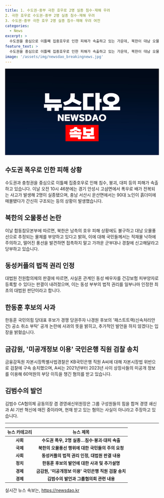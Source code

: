 ```yaml
---
title: 1. 수도권·중부 극한 호우로 2명 실종 침수·재해 우려
2. 극한 호우로 수도권·중부 2명 실종 침수·재해 우려
3. 수도권·중부 극한 호우 2명 실종 침수·재해 우려 여전
categories:
  - News
excerpt: >
  수도권을 중심으로 이틀째 집중호우로 인한 피해가 속출하고 있는 가운데, 북한이 대남 오물풍선을 발사한 것으로 보여지며, 동성 커플의 법적 권리가 인정된 첫 대법 판결이 나왔다. 또한, 한동훈 후보가 경쟁 당권주자 나경원 후보에게 사과의 뜻을 밝히고, KB국민은행 직원이 미공개 정보를 이용해 부당이득을 챙긴 혐의로 검찰에 송치된 사건 등이 눈에 띈다. 이와 관련하여 김범수 CA협의체 공동의장 겸 경영쇄신위원장은 불법행위를 지시하거나 용인한 적이 없다며 현 상황을 뒷받침하고 있다.
feature_text: >
  수도권을 중심으로 이틀째 집중호우로 인한 피해가 속출하고 있는 가운데, 북한이 대남 오물풍선을 발사한 것으로 보여지며, 동성 커플의 법적 권리가 인정된 첫 대법 판결이 나왔다. 또한, 한동훈 후보가 경쟁 당권주자 나경원 후보에게 사과의 뜻을 밝히고, KB국민은행 직원이 미공개 정보를 이용해 부당이득을 챙긴 혐의로 검찰에 송치된 사건 등이 눈에 띈다. 이와 관련하여 김범수 CA협의체 공동의장 겸 경영쇄신위원장은 불법행위를 지시하거나 용인한 적이 없다며 현 상황을 뒷받침하고 있다.
image: '/assets/img/newsdao_breakingnews.jpg'
---
```


<p><img src="/assets/img/newsdao_breakingnews.jpg" alt="ranknews 속보" /></p>

<h2 data-ke-size="size26">수도권 폭우로 인한 피해 상황</h2>

<p data-ke-size="size16">수도권과 충청권을 중심으로 이틀째 집중호우로 인해 침수, 붕괴, 대피 등의 피해가 속출하고 있습니다. 이날 오전 10시 46분에는 경기 안성시 고삼면에서 폭우로 배가 전복되는 사고가 발생해 2명이 실종됐으며, 충남 서산시 운산면에서는 90대 노인이 흙더미에 매몰됐다가 간신히 구조되는 등의 상황이 발생했습니다.</p>

<h2 data-ke-size="size26">북한의 오물풍선 논란</h2>

<p data-ke-size="size16">이날 합동참모본부에 따르면, 북한은 남측의 호우 피해 상황에도 불구하고 대남 오물풍선으로 추정되는 물체를 부양하고 있다고 밝혀, 이에 대해 국민들께서는 적재물 낙하에 주의하고, 떨어진 풍선을 발견하면 접촉하지 말고 가까운 군부대나 경찰에 신고해달라고 당부하고 있습니다.</p>

<h2 data-ke-size="size26">동성커플의 법적 권리 인정</h2>

<p data-ke-size="size16">대법원 전원합의체의 판결에 따르면, 사실혼 관계인 동성 배우자를 건강보험 피부양자로 등록할 수 있다는 판결이 내려졌으며, 이는 동성 부부의 법적 권리를 일부나마 인정한 최초의 대법원 판단이라고 합니다.</p>

<h2 data-ke-size="size26">한동훈 후보의 사과</h2>

<p data-ke-size="size16">한동훈 국민의힘 당대표 후보가 경쟁 당권주자 나경원 후보의 '패스트트랙(신속처리안건) 공소 취소 부탁' 공개 논란에 사과의 뜻을 밝히고, 추가적인 발언을 하지 않겠다는 입장을 밝혔습니다.</p>

<h2 data-ke-size="size26">금감원, '미공개정보 이용' 국민은행 직원 검찰 송치</h2>

<p data-ke-size="size16">금융감독원 자본시장특별사법경찰은 KB국민은행 직원 A씨에 대해 자본시장법 위반으로 검찰에 구속 송치했으며, A씨는 2021년부터 2023년 사이 상장사들의 미공개 정보를 이용해 60억원의 부당 이득을 챙긴 혐의를 받고 있습니다.</p>

<h2 data-ke-size="size26">김범수의 발언</h2>

<p data-ke-size="size16">김범수 CA협의체 공동의장 겸 경영쇄신위원장은 그룹 구성원들의 힘을 합쳐 경영 쇄신과 AI 기반 혁신에 매진 중이라며, 현재 받고 있는 혐의는 사실이 아니라고 주장하고 있습니다.</p>

<hr>

<table>
  <thead>
    <tr>
      <th scope="col">뉴스 카테고리</th>
      <th scope="col">뉴스 제목</th>
    </tr>
  </thead>
  <tbody>
    <tr>
      <td style="text-align: center; height: 17px;"><b>사회</b></td>
      <td style="text-align: center; height: 17px;"><b>수도권 폭우, 2명 실종…침수·붕괴·대피 속출</b></td>
    </tr>
    <tr>
      <td style="text-align: center; height: 17px;"><b>국제</b></td>
      <td style="text-align: center; height: 17px;"><b>북한의 오물풍선 행위에 대한 국민들의 주의 요청</b></td>
    </tr>
    <tr>
      <td style="text-align: center; height: 17px;"><b>사회</b></td>
      <td style="text-align: center; height: 17px;"><b>동성커플의 법적 권리 인정, 대법원 판결 내용</b></td>
    </tr>
    <tr>
      <td style="text-align: center; height: 17px;"><b>정치</b></td>
      <td style="text-align: center; height: 17px;"><b>한동훈 후보의 발언에 대한 사과 및 추가설명</b></td>
    </tr>
    <tr>
      <td style="text-align: center; height: 17px;"><b>경제</b></td>
      <td style="text-align: center; height: 17px;"><b>금감원, '미공개정보 이용' 국민은행 직원 검찰 송치</b></td>
    </tr>
    <tr>
      <td style="text-align: center; height: 17px;"><b>경제</b></td>
      <td style="text-align: center; height: 17px;"><b>김범수의 발언과 그룹협의회 관련 내용</b></td>
    </tr>
  </tbody>
</table>
실시간 뉴스 속보는, <a href="https://newsdao.kr" rel="dofollow">https://newsdao.kr</a>


